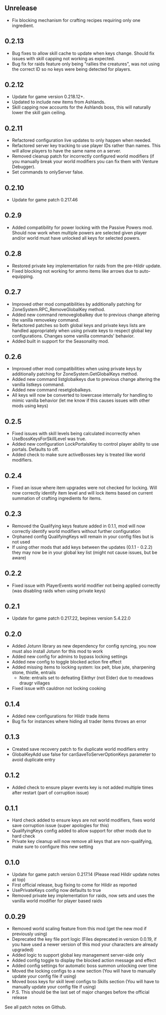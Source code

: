 ## Unrelease

* Fix blocking mechanism for crafting recipes requiring only one ingredient.

## 0.2.13

* Bug fixes to allow skill cache to update when keys change. Should fix issues with skill capping not working as expected.
* Bug fix for raids feature only being "rallies the creatures", was not using the correct ID so no keys were being detected for players.

## 0.2.12

* Update for game version  0.218.12+.
* Updated to include new items from Ashlands.
* Skill capping now accounts for the Ashlands boss, this will naturally lower the skill gain ceiling.

## 0.2.11

* Refactored configuration live updates to only happen when needed.
* Refactored server key tracking to use player IDs rather than names. This will allow players to have the same name on a server.
* Removed cleanup patch for incorrectly configured world modifiers (if you manually break your world modifiers you can fix them with Venture Debugger).
* Set commands to onlyServer false.

## 0.2.10

* Update for game patch 0.217.46

## 0.2.9

* Added compatibility for power locking with the Passive Powers mod. Should now work when multiple powers are selected given player and/or world must have unlocked all keys for selected powers.

## 0.2.8

* Restored private key implementation for raids from the pre-Hildir update.
* Fixed blocking not working for ammo items like arrows due to auto-equipping.

## 0.2.7

* Improved other mod compatibilities by additionally patching for ZoneSystem.RPC_RemoveGlobalKey method.
* Added new command removeglobalkey due to previous change altering the vanilla removekey command.
* Refactored patches so both global keys and private keys lists are handled appropriately when using private keys to respect global key configurations. Changes some vanilla commands' behavior.
* Added built in support for the Seasonality mod.

## 0.2.6

* Improved other mod compatibilities when using private keys by additionally patching for ZoneSystem.GetGlobalKeys method.
* Added new command listglobalkeys due to previous change altering the vanilla listkeys command.
* Added new command resetglobalkeys.
* All keys will now be converted to lowercase internally for handling to mimic vanilla behavior (let me know if this causes issues with other mods using keys)

## 0.2.5

* Fixed issues with skill levels being calculated incorrectly when UseBossKeysForSkillLevel was true.
* Added new configuration LockPortalsKey to control player ability to use portals. Defaults to off.
* Added check to make sure activeBosses key is treated like world modifiers.

## 0.2.4

* Fixed an issue where item upgrades were not checked for locking. Will now correctly identify item level and will lock items based on current summation of crafting ingredients for items.

## 0.2.3

* Removed the Qualifying keys feature added in 0.1.1, mod will now correctly identify world modifiers without further configuration
* Orphaned config QualifyingKeys will remain in your config files but is not used
* If using other mods that add keys between the updates (0.1.1 - 0.2.2) they may now be in your global key list (might not cause issues, but be aware)

## 0.2.2

* Fixed issue with PlayerEvents world modifier not being applied correctly (was disabling raids when using private keys)

## 0.2.1

* Update for game patch 0.217.22, bepinex version 5.4.22.0

## 0.2.0

* Added Jotunn library as new dependency for config syncing, you now must also install Jotunn for this mod to work
* Added new config for admins to bypass locking settings
* Added new config to toggle blocked action fire effect
* Added missing items to locking system: lox pelt, blue jute, sharpening stone, thistle, entrails
  * Note: entrails set to defeating Eikthyr (not Elder) due to meadows draugr villages
* Fixed issue with cauldron not locking cooking

## 0.1.4

* Added new configurations for Hildir trade items
* Bug fix for instances where hiding all trader items throws an error

## 0.1.3

* Created save recovery patch to fix duplicate world modifiers entry
* GlobalKeyAdd use false for canSaveToServerOptionKeys parameter to avoid duplicate entry

## 0.1.2

* Added check to ensure player events key is not added multiple times after restart (part of corruption issue)

## 0.1.1

* Hard check added to ensure keys are not world modifiers, fixes world save corruption issue (super apologies for this)
* QualifyingKeys config added to allow support for other mods due to hard check
* Private key cleanup will now remove all keys that are non-qualifying, make sure to configure this new setting

## 0.1.0

* Update for game patch version 0.217.14 (Please read Hildir update notes at top)
* First official release, bug fixing to come for Hildir as reported
* UsePrivateKeys config now defaults to true
* Removed private key implementation for raids, now sets and uses the vanilla world modifier for player based raids

## 0.0.29

* Removed world scaling feature from this mod (get the new mod if previously using)
* Deprecated the key file port logic (Files deprecated in version 0.0.19, if you have used a newer version of this mod your characters are already upgraded)
* Added logic to support global key management server-side only
* Added config toggle to display the blocked action message and effect
* Added config settings for automatic boss summon unlocking over time
* Moved the locking configs to a new section (You will have to manually update your config file if using)
* Moved boss keys for skill level configs to Skills section (You will have to manually update your config file if using)
* P.S. This should be the last set of major changes before the official release

See all patch notes on Github.
